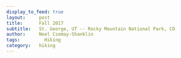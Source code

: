 ```yaml
---
display_to_feed: true
layout:     post
title:      Fall 2017
subtitle:   St. George, UT -- Rocky Mountain National Park, CO
author:     Noel Csomay-Shanklin
tags: 		  Hiking
category:   hiking
---
```

<!-- Start Writing Below in Markdown -->
<script src="https://cdn.jsdelivr.net/npm/publicalbum@latest/dist/pa-embed-player.min.js" async></script>
<div class="pa-embed-player" style="width:100%; height:480px; display:none;"
  data-link="https://photos.app.goo.gl/NPqq8PqXpmvJYHM99"
  data-title="Fall 2017"
  data-description="11 new photos · Album by Noel C-S">
  <img data-src="https://lh3.googleusercontent.com/YY81MAiR3KzkKjeNb6_mX4F70GuIRl97gWXCCZLLrzQOu3xg6ME2Q0NBnMW0r0C6ccCjAQoSOWtXzinbDJ84_kzlgLR0Qv4sbI-Yf0WK7NlyH4_0IYQFDPWP4AIgTeKL1nMDUtYnUig=w1920-h1080" src="" alt="" />
  <img data-src="https://lh3.googleusercontent.com/dKJIfqeG2YCfz2V41N37C3ZveOW-ON_8Q7al_do4FdeMY8WourhGJMD0T3wSavxLBYYzZgapJUBbQqhSzqiPiQ23Z0nHzgKFf3mj29cIos7bcKRxEM6BkEWQiZqAw6JXL4T0XRrhoTk=w1920-h1080" src="" alt="" />
  <img data-src="https://lh3.googleusercontent.com/J9lpBLAW0AIwgmG55UHGV_g2agKLhly-5vCwBQn07C24pxlWKWT5z0O35VO6FvAdSVrmx31J4etrwxsbzjyMyNSjlh2Y_GkNT6JMoCMJOqGF6sxIxxQJUudVGJrf09D6tQgL7zHUOKo=w1920-h1080" src="" alt="" />
  <img data-src="https://lh3.googleusercontent.com/UKjpH6O7IoDxonT0zHlPtnAcYRTKnq5y-D0qiB24RbpZg4ou_ZmyI8-SiqMsLNq62MmHPw0piDV2qomtXkVrel_B9SR9L3NHzOJONxT9adloJXCEno5jigCkjKzvdgLvBcTJTRH4eNE=w1920-h1080" src="" alt="" />
  <img data-src="https://lh3.googleusercontent.com/3hPD7DV_I_-tgcSxj4AnVHSHgbDmPORagVkPXt2hpU9r_-gnNXgrni2rAmZn5weSWTyyf4HOvYYcO3tUQOWvqKoPICvn_gYN9T4wV7X6VIiiTgkK1ewo9vHhl0SmDEb9Gn9M75oAi0k=w1920-h1080" src="" alt="" />
  <img data-src="https://lh3.googleusercontent.com/KD702R4sCtbWr1cTrElIdixszpLlSL7MYtN5PopJdZJQ9Q5i-nomKHQ3WPepZfV5r0PTa8ftDBMgwWK2DbdJ4-HGR1XdzT9iTPbPPdk15_UIp9_DIkQlsRF06ozMJZW5bLlUgJyKZfQ=w1920-h1080" src="" alt="" />
  <img data-src="https://lh3.googleusercontent.com/e7mGF92Pjeb6B85XR_kCYBp-WWV48bvT8q7FCETQ-C0GItfzwdSo3G9b0h4NbR42kKfTi_nG9m6xWp_bG3s54I6ZKz8aCGRabM4KVppfKy7aWqIU0efWIgEN77paZgNT4qYpj2wRuoY=w1920-h1080" src="" alt="" />
  <img data-src="https://lh3.googleusercontent.com/E2yzUarauceyBWztgQWodYrXcnPng7QgyYtZQTPITQQ5yelfUVCBHrOpov_h8BBYZoTcJZUIEhNvm9R9d_77zYsxHrju_E2cvuYdO7YFNiqzAY15jhDOAWIDSbUAS54JNw9dRPKVEWk=w1920-h1080" src="" alt="" />
  <img data-src="https://lh3.googleusercontent.com/boNtzIM3UYxsQeUcfYlBwkxh1gqpw-CxFDSaZWUytvmbDGWNz2Jg3JIsx-WDWcV9MHyzzHMUDauFyx6pBzmIdmeJrtF777AuWDbEn7O7wsfsbqMDHSj4Ns9dnkMWpQnGrkPQB7ScY0I=w1920-h1080" src="" alt="" />
  <img data-src="https://lh3.googleusercontent.com/lpyHzY_lVmyrNN2JpqHVJpPOtm_EW2upgA5oRjQ3KrRJLDA9rz7cDo821vaVvquZFuSJPRwEpEScyo6penbNFifEqcJc8D9GiZIipVQEUMJsC7IkOZ5e9YM-utobWfhvJB1-g4Lx2Hk=w1920-h1080" src="" alt="" />
  <img data-src="https://lh3.googleusercontent.com/3uNawVfafKzX94yGLnfqWa_CE6KCS9mHcl7kYRzvnC6_XkkWHfUBXDlFqYMJBJML9lBtVBCED65bJ3qBBQ_Vmk-C471tO0d2BpbuS3vyVzyhuZtb6cAapuAK8tlp0GbiF3-FRJMGP5o=w1920-h1080" src="" alt="" />
</div>
